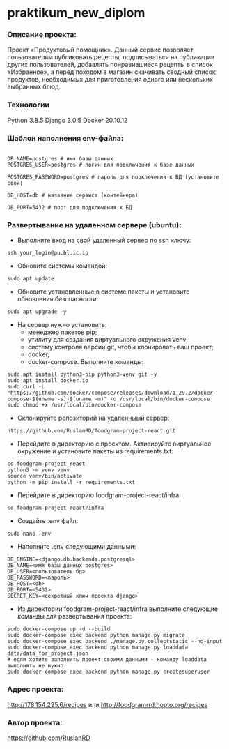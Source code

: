 # praktikum_new_diplom
### Описание проекта:
Проект «Продуктовый помощник». Данный сервис позволяет пользователям публиковать рецепты, подписываться на публикации других пользователей, добавлять понравившиеся рецепты в список «Избранное», а перед походом в магазин скачивать сводный список продуктов, необходимых для приготовления одного или нескольких выбранных блюд.
### Технологии
Python 3.8.5
Django 3.0.5
Docker 20.10.12
### Шаблон наполнения env-файла:
```DB_ENGINE=django.db.backends.postgresql # указываем, что работаем с postgresql
```
```
DB_NAME=postgres # имя базы данных
POSTGRES_USER=postgres # логин для подключения к базе данных
```
```
POSTGRES_PASSWORD=postgres # пароль для подключения к БД (установите свой)
```
```
DB_HOST=db # название сервиса (контейнера)
```
```
DB_PORT=5432 # порт для подключения к БД
```
### Развертывание на удаленном сервере (ubuntu):
* Выполните вход на свой удаленный сервер по ssh ключу:
```
ssh your_login@pu.bl.ic.ip
```
* Обновите системы командой:
```
sudo apt update
```
* Обновите установленные в системе пакеты и установите обновления безопасности:
```
sudo apt upgrade -y
```
* На сервер нужно установить:
  * менеджер пакетов pip;
  * утилиту для создания виртуального окружения venv;
  * систему контроля версий git, чтобы клонировать ваш проект;
  * docker;
  * docker-compose.
  Выполните команды:
```
sudo apt install python3-pip python3-venv git -y
sudo apt install docker.io
sudo curl -L "https://github.com/docker/compose/releases/download/1.29.2/docker-compose-$(uname -s)-$(uname -m)" -o /usr/local/bin/docker-compose
sudo chmod +x /usr/local/bin/docker-compose
```
* Склонируйте репозиторий на удаленныый сервер:
```
https://github.com/RuslanRD/foodgram-project-react.git
```
* Перейдите в директорию с проектом. Активируйте виртуальное окружение и установите пакеты из requirements.txt:
```
cd foodgram-project-react
python3 -m venv venv
source venv/bin/activate
python -m pip install -r requirements.txt
```
* Перейдите в директорию foodgram-project-react/infra. 
```
cd foodgram-project-react/infra 
```
* Cоздайте .env файл:
```
sudo nano .env
```
* Наполните .env следующими данными:
```
DB_ENGINE=<django.db.backends.postgresql>
DB_NAME=<имя базы данных postgres>
DB_USER=<пользователь бд>
DB_PASSWORD=<пароль>
DB_HOST=<db>
DB_PORT=<5432>
SECRET_KEY=<секретный ключ проекта django>
```
* Из директории foodgram-project-react/infra выполните следующие команды для развертывания проекта:
```
sudo docker-compose up -d --build
sudo docker-compose exec backend python manage.py migrate
sudo docker-compose exec backend ./manage.py collectstatic --no-input
sudo docker-compose exec backend python manage.py loaddata data/data_for_project.json
# если хотите заполнить проект своими данными - команду loaddata выполнять не нужно.
sudo docker-compose exec backend python manage.py createsuperuser
```
### Адрес проекта:
http://178.154.225.6/recipes или
http://foodgramrrd.hopto.org/recipes
### Автор проекта:
https://github.com/RuslanRD